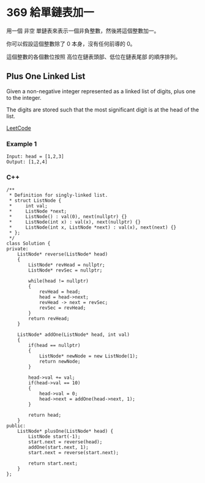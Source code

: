 # 369 給單鏈表加一

用一個 非空 單鏈表來表示一個非負整數，然後將這個整數加一。

你可以假設這個整數除了 0 本身，沒有任何前導的 0。

這個整數的各個數位按照 高位在鏈表頭部、低位在鏈表尾部 的順序排列。

## Plus One Linked List

Given a non-negative integer represented as a linked list of digits, plus one to the integer.

The digits are stored such that the most significant digit is at the head of the list.

[LeetCode](https://leetcode-cn.com/problems/plus-one-linked-list/)

### Example 1

```
Input: head = [1,2,3]
Output: [1,2,4]
```


### C++ 

```
/**
 * Definition for singly-linked list.
 * struct ListNode {
 *     int val;
 *     ListNode *next;
 *     ListNode() : val(0), next(nullptr) {}
 *     ListNode(int x) : val(x), next(nullptr) {}
 *     ListNode(int x, ListNode *next) : val(x), next(next) {}
 * };
 */
class Solution {
private:
    ListNode* reverse(ListNode* head)
    {
        ListNode* revHead = nullptr;
        ListNode* revSec = nullptr;

        while(head != nullptr)
        {
            revHead = head;
            head = head->next;
            revHead -> next = revSec;
            revSec = revHead;
        }
        return revHead;
    }

    ListNode* addOne(ListNode* head, int val)
    {
        if(head == nullptr)
        {
            ListNode* newNode = new ListNode(1);
            return newNode;
        }

        head->val += val;
        if(head->val == 10)
        {
            head->val = 0;
            head->next = addOne(head->next, 1);
        }

        return head;        
    }
public:
    ListNode* plusOne(ListNode* head) {
        ListNode start(-1);
        start.next = reverse(head);
        addOne(start.next, 1);
        start.next = reverse(start.next);

        return start.next;
    }
};
```
